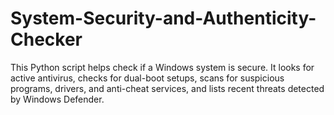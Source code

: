 # System-Security-and-Authenticity-Checker
This Python script helps check if a Windows system is secure. It looks for active antivirus, checks for dual-boot setups, scans for suspicious programs, drivers, and anti-cheat services, and lists recent threats detected by Windows Defender.

